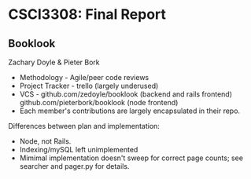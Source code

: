 CSCI3308: Final Report
======================

Booklook
--------

Zachary Doyle & Pieter Bork

* Methodology - Agile/peer code reviews
* Project Tracker - trello (largely underused)
* VCS - github.com/zedoyle/booklook (backend and rails frontend) github.com/pieterbork/booklook (node frontend)
* Each member's contributions are largely encapsulated in their repo.

Differences between plan and implementation:

* Node, not Rails.
* Indexing/mySQL left unimplemented
* Mimimal implementation doesn't sweep for correct page counts; see searcher and pager.py for details.

